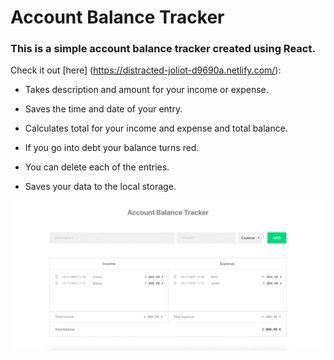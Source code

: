 

# Account Balance Tracker

### This is a simple account balance tracker created using React. 

Check it out [here] (https://distracted-joliot-d9690a.netlify.com/):

* Takes description and amount for your income or expense.

* Saves the time and date of your entry.

* Calculates total for your income and expense and total balance.

* If you go into debt your balance turns red.

* You can delete each of the entries.

* Saves your data to the local storage.

![](example.gif)
